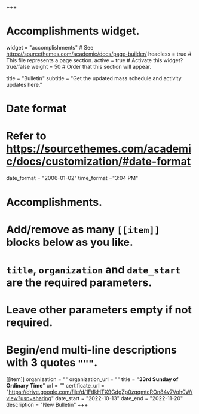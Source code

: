 +++
# Accomplishments widget.
widget = "accomplishments"  # See https://sourcethemes.com/academic/docs/page-builder/
headless = true  # This file represents a page section.
active = true  # Activate this widget? true/false
weight = 50  # Order that this section will appear.

title = "Bulletin"
subtitle = "Get the updated mass schedule and activity updates here."

# Date format
#   Refer to https://sourcethemes.com/academic/docs/customization/#date-format
date_format = "2006-01-02"
time_format ="3:04 PM"

# Accomplishments.
#   Add/remove as many `[[item]]` blocks below as you like.
#   `title`, `organization` and `date_start` are the required parameters.
#   Leave other parameters empty if not required.
#   Begin/end multi-line descriptions with 3 quotes `"""`.


[[item]]
  organization = ""
  organization_url = ""
  title = "**33rd Sunday of Ordinary Time**"
  url = ""
  certificate_url = "https://drive.google.com/file/d/1FtIkHTX9GdgZp0zgqmtcROn84v7Voh0W/view?usp=sharing"
  date_start = "2022-10-13"
  date_end = "2022-11-20"
  description = "New Bulletin"
+++
